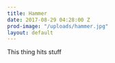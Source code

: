```yaml
---
title: Hammer
date: 2017-08-29 04:28:00 Z
prod-image: "/uploads/hammer.jpg"
layout: default
---
```


This thing hits stuff